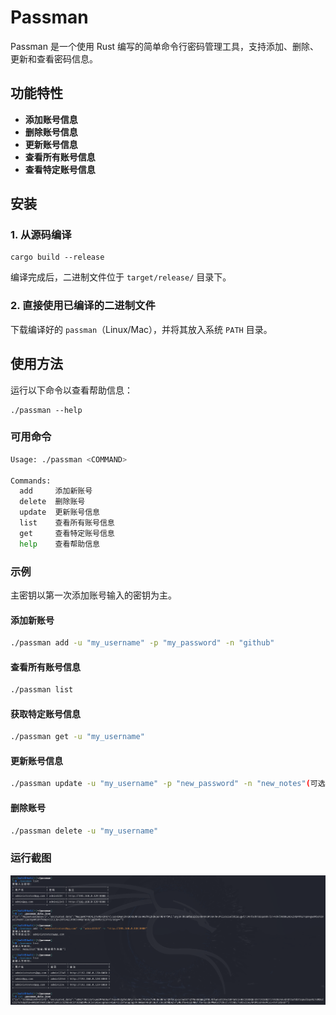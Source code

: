 # Passman

Passman 是一个使用 Rust 编写的简单命令行密码管理工具，支持添加、删除、更新和查看密码信息。

## 功能特性

- **添加账号信息**
- **删除账号信息**
- **更新账号信息**
- **查看所有账号信息**
- **查看特定账号信息**

## 安装

### 1. 从源码编译

```
cargo build --release
```

编译完成后，二进制文件位于 `target/release/` 目录下。

### 2. 直接使用已编译的二进制文件

下载编译好的 `passman`（Linux/Mac），并将其放入系统 `PATH` 目录。

## 使用方法

运行以下命令以查看帮助信息：

```
./passman --help
```

### 可用命令

```bash
Usage: ./passman <COMMAND>

Commands:
  add     添加新账号
  delete  删除账号
  update  更新账号信息
  list    查看所有账号信息
  get     查看特定账号信息
  help    查看帮助信息
```

### 示例

主密钥以第一次添加账号输入的密钥为主。

#### 添加新账号

```bash
./passman add -u "my_username" -p "my_password" -n "github"
```

#### 查看所有账号信息

```bash
./passman list
```

#### 获取特定账号信息

```bash
./passman get -u "my_username"
```

#### 更新账号信息

```bash
./passman update -u "my_username" -p "new_password" -n "new_notes"(可选)
```

#### 删除账号

```bash
./passman delete -u "my_username"
```

### 运行截图

![image-20250228164117472](assets/image-20250228164117472.png)